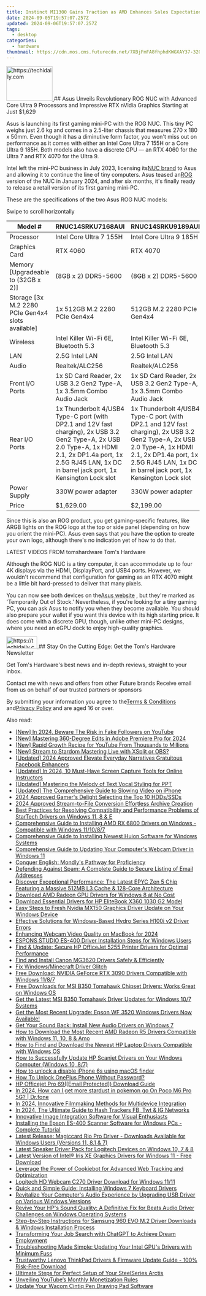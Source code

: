 ```yaml
---
title: Instinct MI1300 Gains Traction as AMD Enhances Sales Expectations to $4 Billion; Still Dwarfed by Nvidia's Ambitious 10X Projection of $40B
date: 2024-09-05T19:57:07.257Z
updated: 2024-09-06T19:57:07.257Z
tags:
  - desktop
categories:
  - hardware
thumbnail: https://cdn.mos.cms.futurecdn.net/7XBjFmFA8fhphdKWGXAY37-320-80.jpg
---
```


<!-- affiliate ads begin -->
<a href="https://aligracehair.sjv.io/c/5597632/2115926/19272" target="_top" id="2115926">
  <img src="//a.impactradius-go.com/display-ad/19272-2115926" border="0" alt="https://techidaily.com" width="120" height="90"/>
</a>
<img height="0" width="0" src="https://aligracehair.sjv.io/i/5597632/2115926/19272" style="position:absolute;visibility:hidden;" border="0" />
<!-- affiliate ads end -->
## Asus Unveils Revolutionary ROG NUC with Advanced Core Ultra 9 Processors and Impressive RTX nVidia Graphics Starting at Just $1,629

Asus is launching its first gaming mini-PC with the ROG NUC. This tiny PC weighs just 2.6 kg and comes in a 2.5-liter chassis that measures 270 x 180 x 50mm. Even though it has a diminutive form factor, you won't miss out on performance as it comes with either an Intel Core Ultra 7 155H or a Core Ultra 9 185H. Both models also have a discrete GPU — an RTX 4060 for the Ultra 7 and RTX 4070 for the Ultra 9.

 Intel left the mini-PC business in July 2023, licensing its[NUC brand](https://www.tomshardware.com/news/nuc-is-now-officially-part-of-the-asus-product-lineup) to Asus and allowing it to continue the line of tiny computers. Asus teased an[ROG](https://www.tomshardware.com/desktops/mini-pcs/asus-teases-rog-nuc-ready-to-be-unveiled-on-january-8) version of the NUC in January 2024, and after six months, it's finally ready to release a retail version of its first gaming mini-PC.

These are the specifications of the two Asus ROG NUC models:

 Swipe to scroll horizontally

| Model #                                             | RNUC14SRKU7168AUI                                                                                                                                                                                                  | RNUC14SRKU9189AUI                                                                                                                                                                                                  |
| --------------------------------------------------- | ------------------------------------------------------------------------------------------------------------------------------------------------------------------------------------------------------------------ | ------------------------------------------------------------------------------------------------------------------------------------------------------------------------------------------------------------------ |
| Processor                                           | Intel Core Ultra 7 155H                                                                                                                                                                                            | Intel Core Ultra 9 185H                                                                                                                                                                                            |
| Graphics Card                                       | RTX 4060                                                                                                                                                                                                           | RTX 4070                                                                                                                                                                                                           |
| Memory \[Upgradeable to (32GB x 2)\]                | (8GB x 2) DDR5-5600                                                                                                                                                                                                | (8GB x 2) DDR5-5600                                                                                                                                                                                                |
| Storage \[3x M.2 2280 PCIe Gen4x4 slots available\] | 1x 512GB M.2 2280 PCIe Gen4x4                                                                                                                                                                                      | 512GB M.2 2280 PCIe Gen4x4                                                                                                                                                                                         |
| Wireless                                            | Intel Killer Wi-Fi 6E, Bluetooth 5.3                                                                                                                                                                               | Intel Killer Wi-Fi 6E, Bluetooth 5.3                                                                                                                                                                               |
| LAN                                                 | 2.5G Intel LAN                                                                                                                                                                                                     | 2.5G Intel LAN                                                                                                                                                                                                     |
| Audio                                               | Realtek/ALC256                                                                                                                                                                                                     | Realtek/ALC256                                                                                                                                                                                                     |
| Front I/O Ports                                     | 1x SD Card Reader, 2x USB 3.2 Gen2 Type-A, 1x 3.5mm Combo Audio Jack                                                                                                                                               | 1x SD Card Reader, 2x USB 3.2 Gen2 Type-A, 1x 3.5mm Combo Audio Jack                                                                                                                                               |
| Rear I/O Ports                                      | 1x Thunderbolt 4/USB4 Type-C port (with DP2.1 and 12V fast charging), 2x USB 3.2 Gen2 Type-A, 2x USB 2.0 Type-A, 1x HDMI 2.1, 2x DP1.4a port, 1x 2.5G RJ45 LAN, 1x DC in barrel jack port, 1x Kensington Lock slot | 1x Thunderbolt 4/USB4 Type-C port (with DP2.1 and 12V fast charging), 2x USB 3.2 Gen2 Type-A, 2x USB 2.0 Type-A, 1x HDMI 2.1, 2x DP1.4a port, 1x 2.5G RJ45 LAN, 1x DC in barrel jack port, 1x Kensington Lock slot |
| Power Supply                                        | 330W power adapter                                                                                                                                                                                                 | 330W power adapter                                                                                                                                                                                                 |
| Price                                               | $1,629.00                                                                                                                                                                                                          | $2,199.00                                                                                                                                                                                                          |

 Since this is also an ROG product, you get gaming-specific features, like ARGB lights on the ROG logo at the top or side panel (depending on how you orient the mini-PC). Asus even says that you have the option to create your own logo, although there's no indication yet of how to do that.

 LATEST VIDEOS FROM tomshardware Tom's Hardware

 Although the ROG NUC is a tiny computer, it can accommodate up to four 4K displays via the HDMI, DisplayPort, and USB4 ports. However, we wouldn't recommend that configuration for gaming as an RTX 4070 might be a little bit hard-pressed to deliver that many pixels.

 You can now see both devices on the[Asus website](https://clk.tradedoubler.com/click?p=332082&a=2384895&epi=tomshardware-us-6479410811963061514&url=https%3A%2F%2Frog.asus.com%2Fus%2Fdesktops%2Fmini-pc%2Frog-nuc%2F) , but they're marked as 'Temporarily Out of Stock.' Nevertheless, if you're looking for a tiny gaming PC, you can ask Asus to notify you when they become available. You should also prepare your wallet if you want this device with its high starting price. It does come with a discrete GPU, though, unlike other mini-PC designs, where you need an eGPU dock to enjoy high-quality graphics.

<!-- affiliate ads begin -->
<a href="https://25home.pxf.io/c/5597632/2123465/16836" target="_top" id="2123465">
  <img src="//a.impactradius-go.com/display-ad/16836-2123465" border="0" alt="https://techidaily.com" width="80" height="31"/>
</a>
<img height="0" width="0" src="https://25home.pxf.io/i/5597632/2123465/16836" style="position:absolute;visibility:hidden;" border="0" />
<!-- affiliate ads end -->
## Stay On the Cutting Edge: Get the Tom's Hardware Newsletter

 Get Tom's Hardware's best news and in-depth reviews, straight to your inbox.

 Contact me with news and offers from other Future brands  Receive email from us on behalf of our trusted partners or sponsors

 By submitting your information you agree to the[Terms & Conditions](https://futureplc.com/terms-conditions/) and[Privacy Policy](https://futureplc.com/privacy-policy/) and are aged 16 or over.


<ins class="adsbygoogle"
     style="display:block"
     data-ad-format="autorelaxed"
     data-ad-client="ca-pub-7571918770474297"
     data-ad-slot="1223367746"></ins>



<ins class="adsbygoogle"
     style="display:block"
     data-ad-client="ca-pub-7571918770474297"
     data-ad-slot="8358498916"
     data-ad-format="auto"
     data-full-width-responsive="true"></ins>

<span class="atpl-alsoreadstyle">Also read:</span>
<div><ul>
<li><a href="https://facebook-video-share.techidaily.com/new-in-2024-beware-the-risk-in-fake-followers-on-youtube/"><u>[New] In 2024, Beware The Risk in Fake Followers on YouTube</u></a></li>
<li><a href="https://fox-boxes.techidaily.com/new-mastering-360-degree-edits-in-adobe-premiere-pro-for-2024/"><u>[New] Mastering 360-Degree Edits in Adobe Premiere Pro for 2024</u></a></li>
<li><a href="https://youtube-help.techidaily.com/new-rapid-growth-recipe-for-youtube-from-thousands-to-millions/"><u>[New] Rapid Growth Recipe for YouTube From Thousands to Millions</u></a></li>
<li><a href="https://some-approaches.techidaily.com/new-stream-to-stardom-mastering-live-with-xsplit-or-obs/"><u>[New] Stream to Stardom Mastering Live with XSplit or OBS?</u></a></li>
<li><a href="https://facebook-video-content.techidaily.com/updated-2024-approved-elevate-everyday-narratives-gratuitous-facebook-enhancers/"><u>[Updated] 2024 Approved Elevate Everyday Narratives Gratuitous Facebook Enhancers</u></a></li>
<li><a href="https://video-screen-grab.techidaily.com/updated-in-2024-10-must-have-screen-capture-tools-for-online-instructors/"><u>[Updated] In 2024, 10 Must-Have Screen Capture Tools for Online Instructors</u></a></li>
<li><a href="https://screen-mirroring-recording.techidaily.com/updated-mastering-the-melody-of-text-vocal-styling-for-ppt/"><u>[Updated] Mastering the Melody of Text Vocal Styling for PPT</u></a></li>
<li><a href="https://on-screen-recording.techidaily.com/updated-the-comprehensive-guide-to-slowing-video-on-iphone/"><u>[Updated] The Comprehensive Guide to Slowing Video on iPhone</u></a></li>
<li><a href="https://on-screen-recording.techidaily.com/2024-approved-gamers-delight-selecting-the-top-10-hddsssds/"><u>2024 Approved Gamer's Delight Selecting the Top 10 HDDs/SSDs</u></a></li>
<li><a href="https://facebook-video-content.techidaily.com/2024-approved-stream-to-file-conversion-effortless-archive-creation/"><u>2024 Approved Stream-to-File Conversion Effortless Archive Creation</u></a></li>
<li><a href="https://hardware-updates.techidaily.com/best-practices-for-resolving-compatibility-and-performance-problems-of-startech-drivers-on-windows-11-8-and-e/"><u>Best Practices for Resolving Compatibility and Performance Problems of StarTech Drivers on Windows 11, 8 & E</u></a></li>
<li><a href="https://hardware-updates.techidaily.com/comprehensive-guide-to-installing-amd-rx-6800-drivers-on-windows-compatible-with-windows-111087/"><u>Comprehensive Guide to Installing AMD RX 6800 Drivers on Windows - Compatible with Windows 11/10/8/7</u></a></li>
<li><a href="https://hardware-updates.techidaily.com/comprehensive-guide-to-installing-newest-huion-software-for-windows-systems/"><u>Comprehensive Guide to Installing Newest Huion Software for Windows Systems</u></a></li>
<li><a href="https://hardware-updates.techidaily.com/comprehensive-guide-to-updating-your-computers-webcam-driver-in-windows-11/"><u>Comprehensive Guide to Updating Your Computer's Webcam Driver in Windows 11</u></a></li>
<li><a href="https://mondly-stories.techidaily.com/conquer-english-mondlys-pathway-for-proficiency/"><u>Conquer English: Mondly's Pathway for Proficiency</u></a></li>
<li><a href="https://techno-recovery.techidaily.com/defending-against-spam-a-complete-guide-to-secure-listing-of-email-addresses/"><u>Defending Against Spam: A Complete Guide to Secure Listing of Email Addresses</u></a></li>
<li><a href="https://hardware-updates.techidaily.com/discover-exceptional-performance-the-latest-epyc-zen-5-chip-featuring-a-massive-512mb-l3-cache-and-128-core-architecture/"><u>Discover Exceptional Performance: The Latest EPYC Zen 5 Chip Featuring a Massive 512MB L3 Cache & 128-Core Architecture</u></a></li>
<li><a href="https://hardware-updates.techidaily.com/download-amd-radeon-gpu-drivers-for-windows-8-at-no-cost/"><u>Download AMD Radeon GPU Drivers for Windows 8 at No Cost</u></a></li>
<li><a href="https://hardware-updates.techidaily.com/download-essential-drivers-for-hp-elitebook-x360-1030-g2-model/"><u>Download Essential Drivers for HP EliteBook X360 1030 G2 Model</u></a></li>
<li><a href="https://hardware-updates.techidaily.com/easy-steps-to-fresh-nvidia-mx150-graphics-driver-update-on-your-windows-device/"><u>Easy Steps to Fresh Nvidia MX150 Graphics Driver Update on Your Windows Device</u></a></li>
<li><a href="https://hardware-updates.techidaily.com/effective-solutions-for-windows-based-hydro-series-h100i-v2-driver-errors/"><u>Effective Solutions for Windows-Based Hydro Series H100i v2 Driver Errors</u></a></li>
<li><a href="https://screen-video-capture.techidaily.com/enhancing-webcam-video-quality-on-macbook-for-2024/"><u>Enhancing Webcam Video Quality on MacBook for 2024</u></a></li>
<li><a href="https://hardware-updates.techidaily.com/espons-studio-es-400-driver-installation-steps-for-windows-users/"><u>ESPONS STUDIO ES-400 Driver Installation Steps for Windows Users</u></a></li>
<li><a href="https://hardware-updates.techidaily.com/find-and-update-secure-hp-officejet-5255-printer-drivers-for-optimal-performance/"><u>Find & Update: Secure HP OfficeJet 5255 Printer Drivers for Optimal Performance</u></a></li>
<li><a href="https://hardware-updates.techidaily.com/find-and-install-canon-mg3620-drivers-safely-and-efficiently/"><u>Find and Install Canon MG3620 Drivers Safely & Efficiently</u></a></li>
<li><a href="https://graphic-issues.techidaily.com/fix-windowsminecraft-driver-glitch/"><u>Fix Windows/Minecraft Driver Glitch</u></a></li>
<li><a href="https://hardware-updates.techidaily.com/free-download-nvidia-geforce-rtx-3090-drivers-compatible-with-windows-1187/"><u>Free Download: NVIDIA GeForce RTX 3090 Drivers Compatible with Windows 11/8/7</u></a></li>
<li><a href="https://hardware-updates.techidaily.com/free-downloads-for-msi-b350-tomahawk-chipset-drivers-works-great-on-windows-os/"><u>Free Downloads for MSI B350 Tomahawk Chipset Drivers: Works Great on Windows OS</u></a></li>
<li><a href="https://hardware-updates.techidaily.com/get-the-latest-msi-b350-tomahawk-driver-updates-for-windows-107-systems/"><u>Get the Latest MSI B350 Tomahawk Driver Updates for Windows 10/7 Systems</u></a></li>
<li><a href="https://hardware-updates.techidaily.com/get-the-most-recent-upgrade-epson-wf-3520-windows-drivers-now-available/"><u>Get the Most Recent Upgrade: Epson WF 3520 Windows Drivers Now Available!</u></a></li>
<li><a href="https://hardware-updates.techidaily.com/get-your-sound-back-install-new-audio-drivers-on-windows-7/"><u>Get Your Sound Back: Install New Audio Drivers on Windows 7</u></a></li>
<li><a href="https://hardware-updates.techidaily.com/how-to-download-the-most-recent-amd-radeon-r5-drivers-compatible-with-windows-11-10-8-and-amo/"><u>How to Download the Most Recent AMD Radeon R5 Drivers Compatible with Windows 11, 10, 8 & Amo</u></a></li>
<li><a href="https://hardware-updates.techidaily.com/how-to-find-and-download-the-newest-hp-laptop-drivers-compatible-with-windows-os/"><u>How to Find and Download the Newest HP Laptop Drivers Compatible with Windows OS</u></a></li>
<li><a href="https://hardware-updates.techidaily.com/how-to-successfully-update-hp-scanjet-drivers-on-your-windows-computer-windows-10-87/"><u>How to Successfully Update HP Scanjet Drivers on Your Windows Computer (Windows 10, 8/7)</u></a></li>
<li><a href="https://review-topics.techidaily.com/how-to-unlock-a-disable-iphone-6s-using-macos-finder-by-drfone-ios-unlock-ios-unlock/"><u>How to unlock a disable iPhone 6s using macOS finder</u></a></li>
<li><a href="https://easy-unlock-android.techidaily.com/how-to-unlock-oneplus-phone-without-password-by-drfone-android/"><u>How To Unlock OnePlus Phone Without Password?</u></a></li>
<li><a href="https://hardware-updates.techidaily.com/hp-officejet-pro-69email-protected-download-guide/"><u>HP Officejet Pro 69([Email Protected]) Download Guide</u></a></li>
<li><a href="https://pokemon-go-android.techidaily.com/in-2024-how-can-i-get-more-stardust-in-pokemon-go-on-poco-m6-pro-5g-drfone-by-drfone-virtual-android/"><u>In 2024, How can I get more stardust in pokemon go On Poco M6 Pro 5G? | Dr.fone</u></a></li>
<li><a href="https://video-capture.techidaily.com/in-2024-innovative-filmmaking-methods-for-multidevice-integration/"><u>In 2024, Innovative Filmmaking Methods for Multidevice Integration</u></a></li>
<li><a href="https://instagram-clips.techidaily.com/in-2024-the-ultimate-guide-to-hash-trackers-fb-twt-and-ig-networks/"><u>In 2024, The Ultimate Guide to Hash Trackers FB, Twt & IG Networks</u></a></li>
<li><a href="https://fox-boxes.techidaily.com/innovative-image-integration-software-for-visual-enthusiasts/"><u>Innovative Image Integration Software for Visual Enthusiasts</u></a></li>
<li><a href="https://hardware-updates.techidaily.com/installing-the-epson-es-400-scanner-software-for-windows-pcs-complete-tutorial/"><u>Installing the Epson ES-400 Scanner Software for Windows PCs - Complete Tutorial</u></a></li>
<li><a href="https://hardware-updates.techidaily.com/latest-release-magiccard-rio-pro-driver-downloads-available-for-windows-users-versions-11-81-and-7/"><u>Latest Release: Magiccard Rio Pro Driver - Downloads Available for Windows Users (Versions 11, 8.1 & 7)</u></a></li>
<li><a href="https://hardware-updates.techidaily.com/latest-speaker-driver-pack-for-logitech-devices-on-windows-10-7-and-8/"><u>Latest Speaker Driver Pack for Logitech Devices on Windows 10, 7 & 8</u></a></li>
<li><a href="https://hardware-updates.techidaily.com/latest-version-of-intel-iris-xe-graphics-drivers-for-windows-11-free-download/"><u>Latest Version of Intel® Iris XE Graphics Drivers for Windows 11 - Free Download</u></a></li>
<li><a href="https://data-safeguard.techidaily.com/leverage-the-power-of-cookiebot-for-advanced-web-tracking-and-optimization/"><u>Leverage the Power of Cookiebot for Advanced Web Tracking and Optimization</u></a></li>
<li><a href="https://hardware-updates.techidaily.com/logitech-hd-webcam-c270-driver-download-for-windows-1111/"><u>Logitech HD Webcam C270 Driver Download for Windows 11/11</u></a></li>
<li><a href="https://hardware-updates.techidaily.com/quick-and-simple-guide-installing-windows-7-keyboard-drivers/"><u>Quick and Simple Guide: Installing Windows 7 Keyboard Drivers</u></a></li>
<li><a href="https://hardware-updates.techidaily.com/revitalize-your-computers-audio-experience-by-upgrading-usb-driver-on-various-windows-versions/"><u>Revitalize Your Computer's Audio Experience by Upgrading USB Driver on Various Windows Versions</u></a></li>
<li><a href="https://hardware-updates.techidaily.com/revive-your-hps-sound-quality-a-definitive-fix-for-beats-audio-driver-challenges-on-windows-operating-systems/"><u>Revive Your HP's Sound Quality: A Definitive Fix for Beats Audio Driver Challenges on Windows Operating Systems</u></a></li>
<li><a href="https://hardware-updates.techidaily.com/step-by-step-instructions-for-samsung-960-evo-m2-driver-downloads-and-windows-installation-process/"><u>Step-by-Step Instructions for Samsung 960 EVO M.2 Driver Downloads & Windows Installation Process</u></a></li>
<li><a href="https://tech-haven.techidaily.com/transforming-your-job-search-with-chatgpt-to-achieve-dream-employment/"><u>Transforming Your Job Search with ChatGPT to Achieve Dream Employment</u></a></li>
<li><a href="https://hardware-updates.techidaily.com/troubleshooting-made-simple-updating-your-intel-gpus-drivers-with-minimum-fuss/"><u>Troubleshooting Made Simple: Updating Your Intel GPU's Drivers with Minimum Fuss</u></a></li>
<li><a href="https://hardware-updates.techidaily.com/1722968889829-trustworthy-lenovo-thinkpad-drivers-and-firmware-update-guide-100-risk-free-download/"><u>Trustworthy Lenovo ThinkPad Drivers & Firmware Update Guide - 100% Risk-Free Download</u></a></li>
<li><a href="https://hardware-updates.techidaily.com/ultimate-steps-for-perfect-setup-of-your-steelseries-arctis/"><u>Ultimate Steps for Perfect Setup of Your SteelSeries Arctis</u></a></li>
<li><a href="https://youtube-video-recordings.techidaily.com/unveiling-youtubes-monthly-monetization-rules/"><u>Unveiling YouTube’s Monthly Monetization Rules</u></a></li>
<li><a href="https://hardware-updates.techidaily.com/update-your-wacom-cintiq-pen-drawing-pad-software/"><u>Update Your Wacom Cintiq Pen Drawing Pad Software</u></a></li>
</ul></div>
